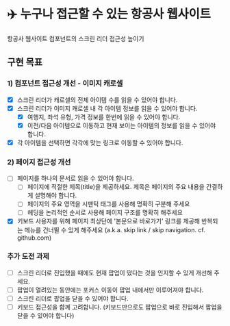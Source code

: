 # ✈️ 누구나 접근할 수 있는 항공사 웹사이트

항공사 웹사이트 컴포넌트의 스크린 리더 접근성 높이기

## 구현 목표

### 1) 컴포넌트 접근성 개선 - 이미지 캐로셀

- [x] 스크린 리더가 캐로셀의 전체 아이템 수를 읽을 수 있어야 합니다.
- [x] 스크린 리더가 이미지 캐로셀 내 각 아이템 정보를 읽을 수 있어야 합니다.
  - [x] 여행지, 좌석 유형, 가격 정보를 한번에 읽을 수 있어야 합니다.
  - [x] 이전/다음 아이템으로 이동하고 현재 보이는 아이템의 정보를 읽을 수 있어야 합니다.
- [x] 각 아이템을 선택하면 각각에 맞는 링크로 이동할 수 있어야 합니다.

### 2) 페이지 접근성 개선

- [ ] 페이지를 하나의 문서로 읽을 수 있어야 합니다.
  - [ ] 페이지에 적절한 제목(title)을 제공하세요. 제목은 페이지의 주요 내용을 간결하게 설명해야 합니다.
  - [ ] 페이지의 주요 영역을 시맨틱 태그를 사용해 명확히 구분해 주세요
  - [ ] 헤딩을 논리적인 순서로 사용해 페이지 구조를 명확히 해주세요
- [x] 키보드 사용자를 위해 페이지 최상단에 '본문으로 바로가기' 링크를 제공해 반복되는 메뉴를 건너뛸 수 있게 해주세요 (a.k.a. skip link / skip navigation. cf. github.com)

### 추가 도전 과제

- [ ] 스크린 리더로 진입했을 때에도 현재 팝업이 떴다는 것을 인지할 수 있게 개선해 주세요.
- [ ] 팝업이 열려있는 동안에는 포커스 이동이 팝업 내에서만 이루어져야 합니다.
- [ ] 스크린 리더로 팝업을 닫을 수 있어야 합니다.
- [ ] 키보드 접근성을 함께 고려합니다. (키보드만으로도 팝업으로 바로 진입해서 팝업을 닫을 수 있어야 합니다)

